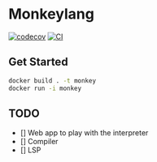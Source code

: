 # Monkeylang
[![codecov](https://codecov.io/gh/grantwforsythe/monkey/graph/badge.svg?token=B6KW6CCWHY)](https://codecov.io/gh/grantwforsythe/monkey)
[![CI](https://github.com/grantwforsythe/monkeylang/actions/workflows/ci.yml/badge.svg?branch=main)](https://github.com/grantwforsythe/monkeylang/actions/workflows/ci.yml)

## Get Started
```sh
docker build . -t monkey
docker run -i monkey
```

## TODO
- [] Web app to play with the interpreter
- [] Compiler
- [] LSP

